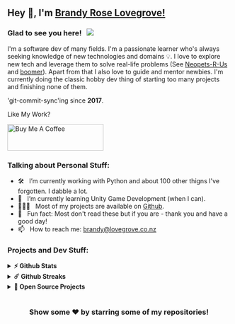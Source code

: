## Hey 👋, I'm [Brandy Rose Lovegrove!](https://github.com/BLovegrove)

### Glad to see you here! &nbsp; ![](https://visitor-badge.glitch.me/badge?page_id=blovegrove.blovegrove&style=flat-square&color=0088cc)

I'm a software dev of many fields. I'm a passionate learner who's always seeking knowledge of new technologies and domains 💡. I love to explore new tech and leverage them to solve real-life problems (See [Neopets-R-Us](https://github.com/BLovegrove/Neopets-R-Us) and [boomer](https://github.com/BLovegrove/boomer)). Apart from that I also love to guide and mentor newbies. I'm currently doing the classic hobby dev thing of starting too many projects and finishing none of them.

'git-commit-sync'ing since **2017**.

Like My Work?

<a href="https://www.buymeacoffee.com/blovegrove" target="_blank"><img src="https://cdn.buymeacoffee.com/buttons/v2/default-yellow.png" alt="Buy Me A Coffee" height="60px" width="217px" ></a>

### Talking about Personal Stuff:

- 🛠 &nbsp; I’m currently working with Python and about 100 other thigns I've forgotten. I dabble a lot.
- 🚀 &nbsp; I’m currently learning Unity Game Development (when I can).
- 👨🏻‍💻 &nbsp; Most of my projects are available on [Github](https://github.com/BLovegrove).
- 👾 &nbsp; Fun fact: Most don't read these but if you are - thank you and have a good day!
- 📫 &nbsp; How to reach me: brandy@lovegrove.co.nz

### Projects and Dev Stuff:

<details>	
  <summary><b>⚡ Github Stats</b></summary>

  <br />
  <img height="180em" src="https://github-readme-stats.vercel.app/api?username=blovegrove&show_icons=true&hide_border=true&&count_private=true&include_all_commits=true" />
  <img height="180em" src="https://github-readme-stats.vercel.app/api/top-langs/?username=blovegrove&exclude_repo=KNN-Image-Classification&show_icons=true&hide_border=true&layout=compact&langs_count=8"/>
</details>

<details>	
  <summary><b>☄️ Github Streaks</b></summary>

  <br />
  <img height="180em" src="https://github-readme-streak-stats.herokuapp.com/?user=blovegrove&hide_border=true" />
</details>

<details>
  <summary><b>🚀 Open Source Projects</b></summary>

  <br />
  <table>
    <thead align="center">
      <tr border: none;>
        <td><b>💻 Projects</b></td>
        <td><b>🌟 Stars</b></td>
        <td><b>🍴 Forks</b></td>
        <td><b>🐛 Issues</b></td>
        <td><b>🔔 Pull Requests</b></td>
        <td><b>👨‍💻 Language</b></td>
      </tr>
    </thead>
    <tbody>
      <tr>
	<td><a href="https://github.com/blovegrove/boomer"><b>Boomer</b></a></td>
        <td><img alt="Stars" src="https://img.shields.io/github/stars/blovegrove/boomer?style=flat-square&labelColor=343b41"/></td>
        <td><img alt="Forks" src="https://img.shields.io/github/forks/blovegrove/boomer?style=flat-square&labelColor=343b41"/></td>
        <td><img alt="Issues" src="https://img.shields.io/github/issues/blovegrove/boomer?style=flat-square"/></td>
        <td><img alt="Pull Requests" src="https://img.shields.io/github/issues-pr/blovegrove/boomer?style=flat-square"/></td>
        <td><img alt="Language" src="https://img.shields.io/badge/python-100%25-blue?style=flat-square"/></td> 
      </tr>
      <tr>
	<td><a href="https://github.com/blovegrove/cpr-tools"><b>cpr-tools</b></a></td>
        <td><img alt="Stars" src="https://img.shields.io/github/stars/blovegrove/cpr-tools?style=flat-square&labelColor=343b41"/></td>
        <td><img alt="Forks" src="https://img.shields.io/github/forks/blovegrove/cpr-tools?style=flat-square&labelColor=343b41"/></td>
        <td><img alt="Issues" src="https://img.shields.io/github/issues/blovegrove/cpr-tools?style=flat-square"/></td>
        <td><img alt="Pull Requests" src="https://img.shields.io/github/issues-pr/blovegrove/cpr-tools?style=flat-square"/></td>
        <td><img alt="Language" src="https://img.shields.io/badge/AutoHotKey-100%25-blue?style=flat-square"/></td> 
      </tr>
    </tbody>
  </table>
  <br />
</details>

#

<div align="center">

### Show some ❤️ by starring some of my repositories!

</div>
